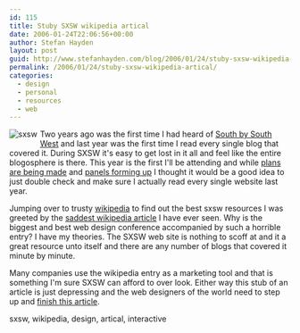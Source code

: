 ```yaml
---
id: 115
title: Stuby SXSW wikipedia artical
date: 2006-01-24T22:06:56+00:00
author: Stefan Hayden
layout: post
guid: http://www.stefanhayden.com/blog/2006/01/24/stuby-sxsw-wikipedia-artical/
permalink: /2006/01/24/stuby-sxsw-wikipedia-artical/
categories:
  - design
  - personal
  - resources
  - web
---
```

<img src='/blog/wp-content/sxsw.jpg' alt='sxsw' style="float:left; padding:0px 5px 5px 0px;"/>
Two years ago was the first time I had heard of <a href="http://www.sxsw.com">South by South West</a> and last year was the first time I read every single blog that covered it. During SXSW it's easy to get lost in it all and feel like the entire blogosphere is there. This year is the first I'll be attending and while <a href="http://avalonstar.com/2006/01/24/the-avalonstar-meet-greet/">plans are being made</a> and <a href="http://2006.sxsw.com/interactive/programming/panels/">panels forming up</a> I thought it would be a good idea to just double check and make sure I actually read every single website last year.

Jumping over to trusty <a href="http://en.wikipedia.org">wikipedia</a> to find out the best sxsw resources I was greeted by the <a href="http://en.wikipedia.org/wiki/SXSW">saddest wikipedia article</a> I have ever seen. Why is the biggest and best web design conference accompanied by such a horrible entry? I have my theories. The SXSW web site is nothing to scoff at and it a great resource unto itself and there are any number of blogs that covered it minute by minute.

Many companies use the wikipedia entry as a marketing tool and that is something I'm sure SXSW can afford to over look. Either way this stub of an article is just depressing and the web designers of the world need to step up and <a href="http://en.wikipedia.org/wiki/SXSW">finish this article</a>.

<tags>sxsw, wikipedia, design, artical, interactive</tags>